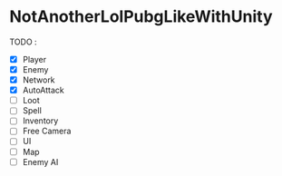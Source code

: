 # NotAnotherLolPubgLikeWithUnity

TODO :

- [x] Player
- [x] Enemy
- [x] Network
- [x] AutoAttack
- [ ] Loot
- [ ] Spell
- [ ] Inventory
- [ ] Free Camera
- [ ] UI
- [ ] Map
- [ ] Enemy AI
